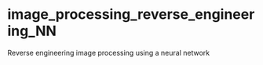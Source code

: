 # image_processing_reverse_engineering_NN
Reverse engineering image processing using a neural network
